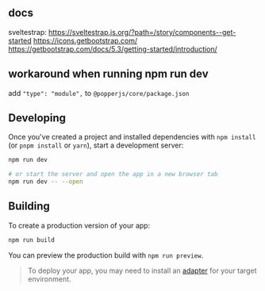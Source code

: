 ## docs

sveltestrap: https://sveltestrap.js.org/?path=/story/components--get-started
https://icons.getbootstrap.com/
https://getbootstrap.com/docs/5.3/getting-started/introduction/

## workaround when running npm run dev

add `"type": "module",` to `@popperjs/core/package.json`

## Developing

Once you've created a project and installed dependencies with `npm install` (or `pnpm install` or `yarn`), start a development server:

```bash
npm run dev

# or start the server and open the app in a new browser tab
npm run dev -- --open
```

## Building

To create a production version of your app:

```bash
npm run build
```

You can preview the production build with `npm run preview`.

> To deploy your app, you may need to install an [adapter](https://kit.svelte.dev/docs/adapters) for your target environment.
